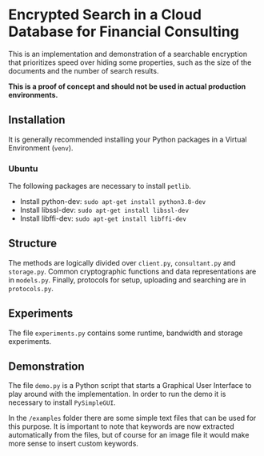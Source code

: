 # Encrypted Search in a Cloud Database for Financial Consulting
This is an implementation and demonstration of a searchable encryption that prioritizes speed over hiding some
properties, such as the size of the documents and the number of search results.

**This is a proof of concept and should not be used in actual production environments.**

## Installation
It is generally recommended installing your Python packages in a Virtual Environment (`venv`).

### Ubuntu
The following packages are necessary to install `petlib`.
- Install python-dev: `sudo apt-get install python3.8-dev`
- Install libssl-dev: `sudo apt-get install libssl-dev`
- Install libffi-dev: `sudo apt-get install libffi-dev`

## Structure
The methods are logically divided over `client.py`, `consultant.py` and `storage.py`.
Common cryptographic functions and data representations are in `models.py`.
Finally, protocols for setup, uploading and searching are in `protocols.py`.

## Experiments
The file `experiments.py` contains some runtime, bandwidth and storage experiments.

## Demonstration
The file `demo.py` is a Python script that starts a Graphical User Interface to play around with the implementation. In order to run the demo it is necessary to install `PySimpleGUI`.

In the `/examples` folder there are some simple text files that can be used for this purpose.
It is important to note that keywords are now extracted automatically from the files, but of course for an image file it
would make more sense to insert custom keywords.
